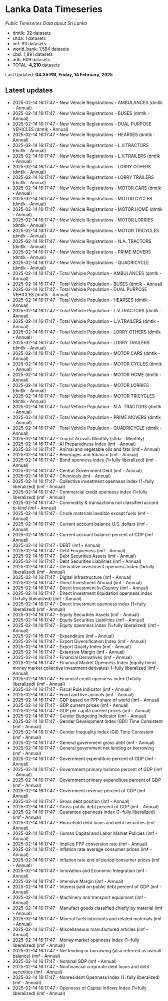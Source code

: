# Lanka Data Timeseries
*Public Timeseries Data about Sri Lanka*

* dmtlk: 32 datasets
* sltda: 1 datasets
* imf: 93 datasets
* world_bank: 1,584 datasets
* cbsl: 1,891 datasets
* adb: 609 datasets
* TOTAL: **4,210** datasets

Last Updated: **04:35 PM, Friday, 14 February, 2025**

## Latest updates

* 2025-02-14 16:17:47 - New Vehicle Registrations - AMBULANCES (dmtlk - Annual)
* 2025-02-14 16:17:47 - New Vehicle Registrations - BUSES (dmtlk - Annual)
* 2025-02-14 16:17:47 - New Vehicle Registrations - DUAL PURPOSE VEHICLES (dmtlk - Annual)
* 2025-02-14 16:17:47 - New Vehicle Registrations - HEARSES (dmtlk - Annual)
* 2025-02-14 16:17:47 - New Vehicle Registrations - L.V.TRACTORS (dmtlk - Annual)
* 2025-02-14 16:17:47 - New Vehicle Registrations - L.V.TRAILERS (dmtlk - Annual)
* 2025-02-14 16:17:47 - New Vehicle Registrations - LORRY OTHERS (dmtlk - Annual)
* 2025-02-14 16:17:47 - New Vehicle Registrations - LORRY TRAILERS (dmtlk - Annual)
* 2025-02-14 16:17:47 - New Vehicle Registrations - MOTOR CARS (dmtlk - Annual)
* 2025-02-14 16:17:47 - New Vehicle Registrations - MOTOR CYCLES (dmtlk - Annual)
* 2025-02-14 16:17:47 - New Vehicle Registrations - MOTOR HOME (dmtlk - Annual)
* 2025-02-14 16:17:47 - New Vehicle Registrations - MOTOR LORRIES (dmtlk - Annual)
* 2025-02-14 16:17:47 - New Vehicle Registrations - MOTOR TRICYCLES (dmtlk - Annual)
* 2025-02-14 16:17:47 - New Vehicle Registrations - N.A. TRACTORS (dmtlk - Annual)
* 2025-02-14 16:17:47 - New Vehicle Registrations - PRIME MOVERS (dmtlk - Annual)
* 2025-02-14 16:17:47 - New Vehicle Registrations - QUADRICYCLE (dmtlk - Annual)
* 2025-02-14 16:17:47 - Total Vehicle Population - AMBULANCES (dmtlk - Annual)
* 2025-02-14 16:17:47 - Total Vehicle Population - BUSES (dmtlk - Annual)
* 2025-02-14 16:17:47 - Total Vehicle Population - DUAL PURPOSE VEHICLES (dmtlk - Annual)
* 2025-02-14 16:17:47 - Total Vehicle Population - HEARSES (dmtlk - Annual)
* 2025-02-14 16:17:47 - Total Vehicle Population - L.V.TRACTORS (dmtlk - Annual)
* 2025-02-14 16:17:47 - Total Vehicle Population - L.V.TRAILERS (dmtlk - Annual)
* 2025-02-14 16:17:47 - Total Vehicle Population - LORRY OTHERS (dmtlk - Annual)
* 2025-02-14 16:17:47 - Total Vehicle Population - LORRY TRAILERS (dmtlk - Annual)
* 2025-02-14 16:17:47 - Total Vehicle Population - MOTOR CARS (dmtlk - Annual)
* 2025-02-14 16:17:47 - Total Vehicle Population - MOTOR CYCLES (dmtlk - Annual)
* 2025-02-14 16:17:47 - Total Vehicle Population - MOTOR HOME (dmtlk - Annual)
* 2025-02-14 16:17:47 - Total Vehicle Population - MOTOR LORRIES (dmtlk - Annual)
* 2025-02-14 16:17:47 - Total Vehicle Population - MOTOR TRICYCLES (dmtlk - Annual)
* 2025-02-14 16:17:47 - Total Vehicle Population - N.A. TRACTORS (dmtlk - Annual)
* 2025-02-14 16:17:47 - Total Vehicle Population - PRIME MOVERS (dmtlk - Annual)
* 2025-02-14 16:17:47 - Total Vehicle Population - QUADRICYCLE (dmtlk - Annual)
* 2025-02-14 16:17:47 - Tourist Arrivals Monthly (sltda - Monthly)
* 2025-02-14 16:17:47 - AI Preparedness Index (imf - Annual)
* 2025-02-14 16:17:47 - Animal and vegetable oils and fats (imf - Annual)
* 2025-02-14 16:17:47 - Beverages and tobacco (imf - Annual)
* 2025-02-14 16:17:47 - Bond openness index (1=fully liberalized) (imf - Annual)
* 2025-02-14 16:17:47 - Central Government Debt (imf - Annual)
* 2025-02-14 16:17:47 - Chemicals (imf - Annual)
* 2025-02-14 16:17:47 - Collective investment openness index (1=fully liberalized) (imf - Annual)
* 2025-02-14 16:17:47 - Commercial credit openness index (1=fully liberalized) (imf - Annual)
* 2025-02-14 16:17:47 - Commodity & transactions not classified accord to kind (imf - Annual)
* 2025-02-14 16:17:47 - Crude materials inedible except fuels (imf - Annual)
* 2025-02-14 16:17:47 - Current account balance U.S. dollars (imf - Annual)
* 2025-02-14 16:17:47 - Current account balance percent of GDP (imf - Annual)
* 2025-02-14 16:17:47 - DEBT (imf - Annual)
* 2025-02-14 16:17:47 - Debt Forgiveness (imf - Annual)
* 2025-02-14 16:17:47 - Debt Securities Assets (imf - Annual)
* 2025-02-14 16:17:47 - Debt Securities Liabilities (imf - Annual)
* 2025-02-14 16:17:47 - Derivative investment openness index (1=fully liberalized) (imf - Annual)
* 2025-02-14 16:17:47 - Digital Infrastructure (imf - Annual)
* 2025-02-14 16:17:47 - Direct Investment Abroad (imf - Annual)
* 2025-02-14 16:17:47 - Direct Investment In Country (imf - Annual)
* 2025-02-14 16:17:47 - Direct investment liquidation openness index (1=fully liberalized) (imf - Annual)
* 2025-02-14 16:17:47 - Direct investment openness index (1=fully liberalized) (imf - Annual)
* 2025-02-14 16:17:47 - Equity Securities Assets (imf - Annual)
* 2025-02-14 16:17:47 - Equity Securities Liabilities (imf - Annual)
* 2025-02-14 16:17:47 - Equity openness index (1=fully liberalized) (imf - Annual)
* 2025-02-14 16:17:47 - Expenditure (imf - Annual)
* 2025-02-14 16:17:47 - Export Diversification Index (imf - Annual)
* 2025-02-14 16:17:47 - Export Quality Index (imf - Annual)
* 2025-02-14 16:17:47 - Extensive Margin (imf - Annual)
* 2025-02-14 16:17:47 - Financial Derivatives (imf - Annual)
* 2025-02-14 16:17:47 - Financial Market Openness Index (equity bond money market collective investment derivates) 1=fully liberalized (imf - Annual)
* 2025-02-14 16:17:47 - Financial credit openness index (1=fully liberalized) (imf - Annual)
* 2025-02-14 16:17:47 - Fiscal Rule Indicator (imf - Annual)
* 2025-02-14 16:17:47 - Food and live animals (imf - Annual)
* 2025-02-14 16:17:47 - GDP based on PPP share of world (imf - Annual)
* 2025-02-14 16:17:47 - GDP current prices (imf - Annual)
* 2025-02-14 16:17:47 - GDP per capita current prices (imf - Annual)
* 2025-02-14 16:17:47 - Gender Budgeting Indicator (imf - Annual)
* 2025-02-14 16:17:47 - Gender Development Index (GDI) Time Consistent (imf - Annual)
* 2025-02-14 16:17:47 - Gender Inequality Index (GII) Time Consistent (imf - Annual)
* 2025-02-14 16:17:47 - General government gross debt (imf - Annual)
* 2025-02-14 16:17:47 - General government net lending or borrowing (imf - Annual)
* 2025-02-14 16:17:47 - Government expenditure percent of GDP (imf - Annual)
* 2025-02-14 16:17:47 - Government primary balance percent of GDP (imf - Annual)
* 2025-02-14 16:17:47 - Government primary expenditure percent of GDP (imf - Annual)
* 2025-02-14 16:17:47 - Government revenue percent of GDP (imf - Annual)
* 2025-02-14 16:17:47 - Gross debt position (imf - Annual)
* 2025-02-14 16:17:47 - Gross public debt percent of GDP (imf - Annual)
* 2025-02-14 16:17:47 - Guarantee openness index (1=fully liberalized) (imf - Annual)
* 2025-02-14 16:17:47 - Household debt loans and debt securities (imf - Annual)
* 2025-02-14 16:17:47 - Human Capital and Labor Market Policies (imf - Annual)
* 2025-02-14 16:17:47 - Implied PPP conversion rate (imf - Annual)
* 2025-02-14 16:17:47 - Inflation rate average consumer prices (imf - Annual)
* 2025-02-14 16:17:47 - Inflation rate end of period consumer prices (imf - Annual)
* 2025-02-14 16:17:47 - Innovation and Economic Integration (imf - Annual)
* 2025-02-14 16:17:47 - Intensive Margin (imf - Annual)
* 2025-02-14 16:17:47 - Interest paid on public debt percent of GDP (imf - Annual)
* 2025-02-14 16:17:47 - Machinery and transport equipment (imf - Annual)
* 2025-02-14 16:17:47 - Manufact goods classified chiefly by material (imf - Annual)
* 2025-02-14 16:17:47 - Mineral fuels lubricants and related materials (imf - Annual)
* 2025-02-14 16:17:47 - Miscellaneous manufactured articles (imf - Annual)
* 2025-02-14 16:17:47 - Money market openness index (1=fully liberalized) (imf - Annual)
* 2025-02-14 16:17:47 - Net lending or borrowing (also referred as overall balance) (imf - Annual)
* 2025-02-14 16:17:47 - Nominal GDP (imf - Annual)
* 2025-02-14 16:17:47 - Nonfinancial corporate debt loans and debt securities (imf - Annual)
* 2025-02-14 16:17:47 - Nonresident Openness Index (1=fully liberalized) (imf - Annual)
* 2025-02-14 16:17:47 - Openness of Capital Inflows Index (1=fully liberalized) (imf - Annual)
